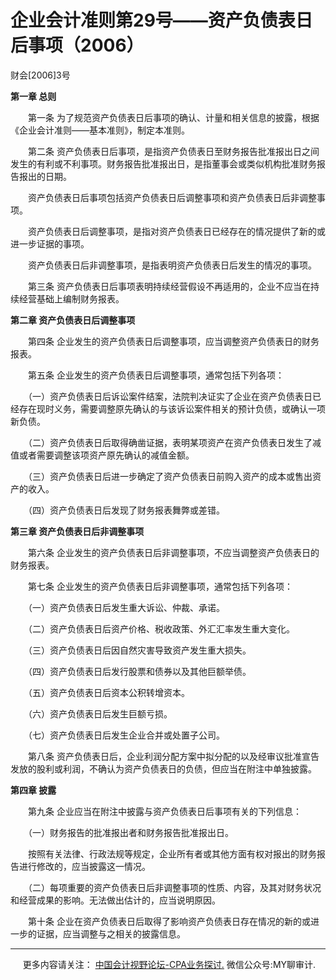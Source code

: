 ﻿企业会计准则第29号——资产负债表日后事项（2006）
===========================

财会\[2006\]3号

**第一章 总则**

　　第一条 为了规范资产负债表日后事项的确认、计量和相关信息的披露，根据《企业会计准则——基本准则》，制定本准则。

　　第二条 资产负债表日后事项，是指资产负债表日至财务报告批准报出日之间发生的有利或不利事项。财务报告批准报出日，是指董事会或类似机构批准财务报告报出的日期。

　　资产负债表日后事项包括资产负债表日后调整事项和资产负债表日后非调整事项。

　　资产负债表日后调整事项，是指对资产负债表日已经存在的情况提供了新的或进一步证据的事项。

　　资产负债表日后非调整事项，是指表明资产负债表日后发生的情况的事项。

　　第三条 资产负债表日后事项表明持续经营假设不再适用的，企业不应当在持续经营基础上编制财务报表。

**第二章 资产负债表日后调整事项**

　　第四条 企业发生的资产负债表日后调整事项，应当调整资产负债表日的财务报表。

　　第五条 企业发生的资产负债表日后调整事项，通常包括下列各项：

　　（一）资产负债表日后诉讼案件结案，法院判决证实了企业在资产负债表日已经存在现时义务，需要调整原先确认的与该诉讼案件相关的预计负债，或确认一项新负债。

　　（二）资产负债表日后取得确凿证据，表明某项资产在资产负债表日发生了减值或者需要调整该项资产原先确认的减值金额。

　　（三）资产负债表日后进一步确定了资产负债表日前购入资产的成本或售出资产的收入。

　　（四）资产负债表日后发现了财务报表舞弊或差错。

**第三章 资产负债表日后非调整事项**

　　第六条 企业发生的资产负债表日后非调整事项，不应当调整资产负债表日的财务报表。

　　第七条 企业发生的资产负债表日后非调整事项，通常包括下列各项：

　　（一）资产负债表日后发生重大诉讼、仲裁、承诺。

　　（二）资产负债表日后资产价格、税收政策、外汇汇率发生重大变化。

　　（三）资产负债表日后因自然灾害导致资产发生重大损失。

　　（四）资产负债表日后发行股票和债券以及其他巨额举债。

　　（五）资产负债表日后资本公积转增资本。

　　（六）资产负债表日后发生巨额亏损。

　　（七）资产负债表日后发生企业合并或处置子公司。

　　第八条 资产负债表日后，企业利润分配方案中拟分配的以及经审议批准宣告发放的股利或利润，不确认为资产负债表日的负债，但应当在附注中单独披露。

**第四章 披露**

　　第九条 企业应当在附注中披露与资产负债表日后事项有关的下列信息：

　　（一）财务报告的批准报出者和财务报告批准报出日。

　　按照有关法律、行政法规等规定，企业所有者或其他方面有权对报出的财务报告进行修改的，应当披露这一情况。

　　（二）每项重要的资产负债表日后非调整事项的性质、内容，及其对财务状况和经营成果的影响。无法做出估计的，应当说明原因。

　　第十条 企业在资产负债表日后取得了影响资产负债表日存在情况的新的或进一步的证据，应当调整与之相关的披露信息。

* * *

     更多内容请关注： [中国会计视野论坛-CPA业务探讨.](https://bbs.esnai.com/thread-5354530-1-3.html) 微信公众号:MY聊审计.